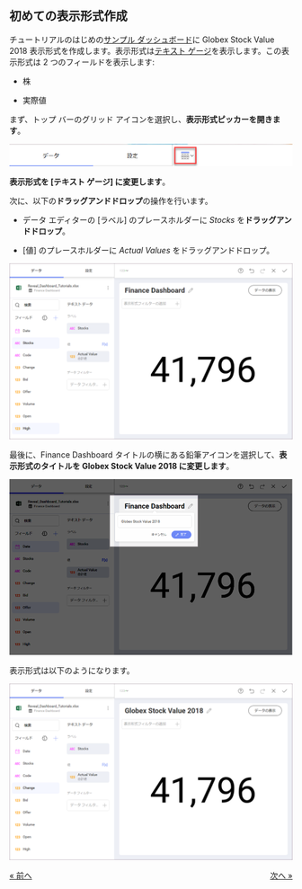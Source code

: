 ## 初めての表示形式作成 

チュートリアルのはじめの[サンプル ダッシュボード](finance-dashboard-tutorial.md)に Globex Stock Value 2018 表示形式を作成します。表示形式は[テキスト ゲージ](~/en/data-visualizations/gauge-views.md#text-gauge)を表示します。この表示形式は 2 つのフィールドを表示します:

  - 株

  - 実際値

まず、トップ バーのグリッド アイコンを選択し、**表示形式ピッカーを開きます**。

![VisualizationsMenu\_All](images/VisualizationsMenu_All.png)

**表示形式を [テキスト ゲージ] に変更します**。

次に、以下の**ドラッグアンドドロップ**の操作を行います。

  - データ エディターの [ラベル] のプレースホルダーに *Stocks* を**ドラッグアンドドロップ**。

  - [値] のプレースホルダーに *Actual Values* をドラッグアンドドロップ。

![FinanceFirstDragDrop\_All](images/FinanceFirstDragDrop_All.png)

最後に、Finance Dashboard タイトルの横にある鉛筆アイコンを選択して、**表示形式のタイトルを Globex Stock Value 2018 に変更します**。

![FinanceGlobexTitle\_All](images/FinanceGlobexTitle_All.png)

表示形式は以下のようになります。

![FinanceFirstVisualizationSample\_All](images/FinanceFirstVisualizationSample_All.png)


<style>
.previous {
    text-align: left
}

.next {
    float: right
}

</style>

<a href="finance-creating-the-dashboard.md" class="previous">&laquo; 前へ</a>
<a href="finance-applying-formatting-visualization.md" class="next">次へ &raquo;</a>
